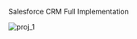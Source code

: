 Salesforce CRM Full Implementation

![proj_1](https://github.com/user-attachments/assets/8ca48340-8be8-4b65-9d8f-10cccfa1d08f)
